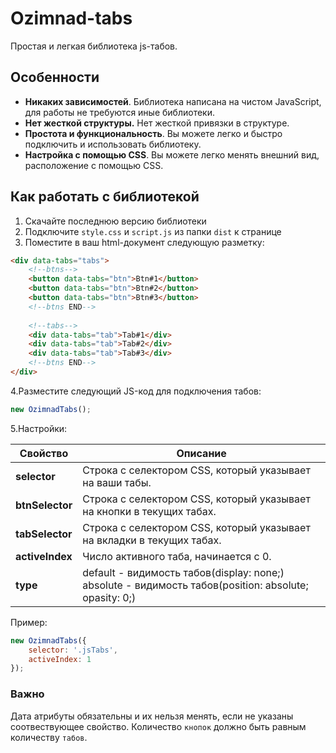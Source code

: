 # Ozimnad-tabs
Простая и легкая библиотека js-табов.

## Особенности
+ __Никаких зависимостей__.  Библиотека написана на чистом JavaScript, для работы не требуются иные библиотеки.
+ __Нет жесткой структуры.__ Нет жесткой привязки в структуре.
+ __Простота и функциональность__. Вы можете легко и быстро подключить и использовать библиотеку.
+ __Настройка с помощью CSS__. Вы можете легко менять внешний вид, расположение с помощью CSS.

## Как работать с библиотекой

1. Скачайте последнюю версию библиотеки
2. Подключите `style.css` и `script.js` из папки `dist` к странице
3. Поместите в ваш html-документ следующую разметку:
````html
<div data-tabs="tabs">
    <!--btns-->
    <button data-tabs="btn">Btn#1</button>
    <button data-tabs="btn">Btn#2</button>
    <button data-tabs="btn">Btn#3</button>
    <!--btns END-->
    
    <!--tabs-->
    <div data-tabs="tab">Tab#1</div>
    <div data-tabs="tab">Tab#2</div>
    <div data-tabs="tab">Tab#3</div>
    <!--btns END-->
</div>
````
4.Разместите следующий JS-код для подключения табов:
````javascript
new OzimnadTabs();
````
5.Настройки:

| Свойство        | Описание                                                                                                  |
|-----------------|-----------------------------------------------------------------------------------------------------------|
| __selector__    | Строка с селектором CSS, который указывает на ваши табы.                                                  |
| __btnSelector__ | Строка с селектором CSS, который указывает на кнопки в текущих табах.                                     |
| __tabSelector__ | Строка с селектором CSS, который указывает на вкладки в текущих табах.                                    |
| __activeIndex__ | Число активного таба, начинается с 0.                                                                     |
| __type__        | default - видимость табов(display: none;)<br/>absolute - видимость табов(position: absolute; opasity: 0;) |

Пример:
````javascript
new OzimnadTabs({
    selector: '.jsTabs',
    activeIndex: 1
});
````
### Важно
Дата атрибуты обязательны и их нельзя менять, если не указаны соотвествующее свойство.
Количество `кнопок` должно быть равным количеству `табов`.